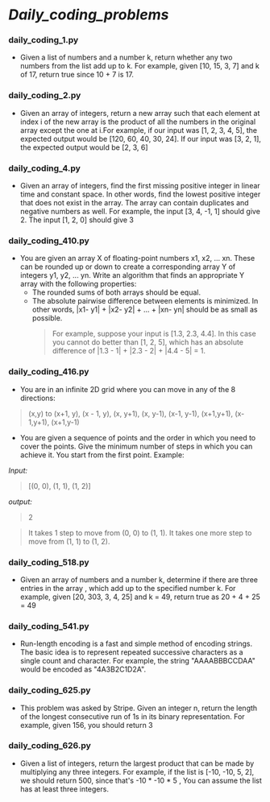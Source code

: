# ***Daily_coding_problems***

   ### **daily_coding_1.py**
   - Given a list of numbers and a number k, return whether any two numbers from the list add up to k.
For example, given [10, 15, 3, 7] and k of 17, return true since 10 + 7 is 17.
   
   ### **daily_coding_2.py**
   - Given an array of integers, return a new array such that each element at index i of the new array is the product of all the numbers in the original array except the one at i.For example, if our input was [1, 2, 3, 4, 5], the expected output would be [120, 60, 40, 30, 24]. If our input was [3, 2, 1], the expected output would be [2, 3, 6]
   
   ### **daily_coding_4.py**
   - Given an array of integers, find the first missing positive integer in linear time and constant space. In other words, 
find the lowest positive integer that does not exist in the array. The array can contain duplicates and negative numbers as well.
For example, the input [3, 4, -1, 1] should give 2. The input [1, 2, 0] should give 3

   ### **daily_coding_410.py**
  - You are given an array X of floating-point numbers x1, x2, ... xn. These can be rounded up or down to create a corresponding array Y of integers y1, y2, ... yn.
Write an algorithm that finds an appropriate Y array with the following properties:
      - The rounded sums of both arrays should be equal.
      - The absolute pairwise difference between elements is minimized. In other words, |x1- y1| + |x2- y2| + ... + |xn- yn| should be as small as possible.
        > For example, suppose your input is [1.3, 2.3, 4.4]. In this case you cannot do better than [1, 2, 5], which has an absolute difference of |1.3 - 1| + |2.3 - 2| + |4.4 - 5| = 1.
        
        
   ### **daily_coding_416.py**
  
  - You are in an infinite 2D grid where you can move in any of the 8 directions:
  > (x,y) to
  > (x+1, y),
  > (x - 1, y),
  > (x, y+1), 
  > (x, y-1),
  > (x-1, y-1),
  > (x+1,y+1),
  > (x-1,y+1),
  > (x+1,y-1)

  - You are given a sequence of points and the order in which you need to cover the points. Give the minimum number of steps in which you can achieve it. You start from the first point.
  Example:
  
  *Input:*
 
  > [(0, 0), (1, 1), (1, 2)]
  
  *output:*
  
  > 2
  
  > It takes 1 step to move from (0, 0) to (1, 1). It takes one more step to move from (1, 1) to (1, 2).


   ### **daily_coding_518.py**

   - Given an array of numbers and a number k, determine if there are three entries in the array ,
which add up to the specified number k. For example, given [20, 303, 3, 4, 25] and k = 49, 
return true as 20 + 4 + 25 = 49



   ### **daily_coding_541.py**

   - Run-length encoding is a fast and simple method of encoding strings. The basic idea is to represent repeated successive characters as a single count and character. 
For example, the string "AAAABBBCCDAA" would be encoded as "4A3B2C1D2A".


   ### **daily_coding_625.py**
   
   - This problem was asked by Stripe.
Given an integer n, return the length of the longest consecutive run of 1s in its binary representation.
For example, given 156, you should return 3

   ### **daily_coding_626.py**

   - Given a list of integers, return the largest product that can be made by multiplying any three integers.
For example, if the list is [-10, -10, 5, 2], we should return 500, since that's -10 * -10 * 5 , You can assume the list has at least three integers.
